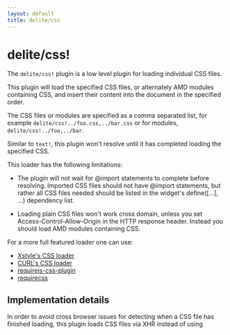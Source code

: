 ```yaml
---
layout: default
title: delite/css
---
```


# delite/css!

The `delite/css!` plugin is a low level plugin for loading individual CSS files.

This plugin will load the specified CSS files, or alternately AMD modules containing CSS,
and insert their content into the document in the specified order.

The CSS files or modules are specified as a comma separated list, for example
`delite/css!../foo.css,../bar.css` or for modules, `delite/css!../foo,../bar`.

Similar to `text!`, this plugin won't resolve until it has completed loading the specified CSS.

This loader has the following limitations:

- The plugin will not wait for @import statements to complete before resolving.
  Imported CSS files should not have @import statements, but rather
  all CSS files needed should be listed in the widget's define([...], ...) dependency list.

- Loading plain CSS files won't work cross domain, unless you set Access-Control-Allow-Origin
  in the HTTP response header.  Instead you should load AMD modules containing CSS.

For a more full featured loader one can use:

- [Xstyle's CSS loader](https://github.com/kriszyp/xstyle/blob/master/core/load-css.js)
- [CURL's CSS loader](https://github.com/cujojs/curl/blob/master/src/curl/plugin/css.js)
- [requirejs-css-plugin](https://github.com/tyt2y3/requirejs-css-plugin)
- [requirecss](https://github.com/guybedford/require-css)

## Implementation details

In order to avoid cross browser issues for detecting when a CSS file has finished loading,
this plugin loads CSS files via XHR instead of using <script> tags.

However, if the CSS exists in an AMD module, then this plugin merely leverages require() to
load the module.
